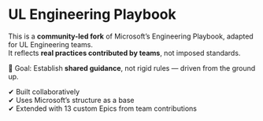 # UL Engineering Playbook

This is a **community-led fork** of Microsoft’s Engineering Playbook, adapted for UL Engineering teams.  
It reflects **real practices contributed by teams**, not imposed standards.

📌 Goal: Establish **shared guidance**, not rigid rules — driven from the ground up.

✔ Built collaboratively  
✔ Uses Microsoft’s structure as a base  
✔ Extended with 13 custom Epics from team contributions
